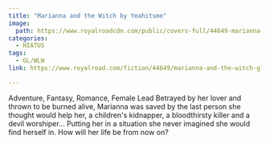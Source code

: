```yaml
---
title: "Marianna and the Witch by Yeahitsme"
image:
  path: https://www.royalroadcdn.com/public/covers-full/44649-marianna-and-the-witch-gl.jpg
categories:
  - HIATUS
tags:
  - GL/WLW
link: https://www.royalroad.com/fiction/44649/marianna-and-the-witch-gl

---
```

Adventure, Fantasy, Romance, Female Lead
Betrayed by her lover and thrown to be burned alive, Marianna was saved by the last person she thought would help her, a children's kidnapper, a bloodthirsty killer and a devil worshiper... Putting her in a situation she never imagined she would find herself in.
How will her life be from now on?